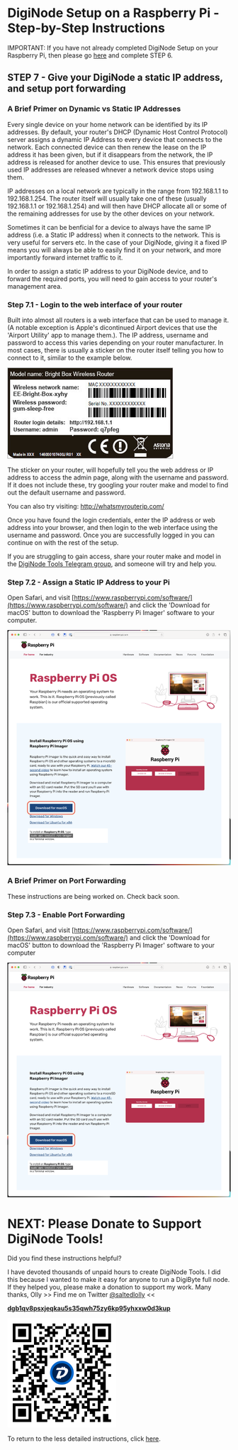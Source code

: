 # DigiNode Setup on a Raspberry Pi - Step-by-Step Instructions

IMPORTANT: If you have not already completed DigiNode Setup on your Raspberry Pi, then please go [here](/docs/rpi_setup_step6_run_diginode_setup.md) and complete STEP 6.

## STEP 7 - Give your DigiNode a static IP address, and setup port forwarding

### A Brief Primer on Dynamic vs Static IP Addresses

Every single device on your home network can be identified by its IP addresses. By default, your router's DHCP (Dynamic Host Control Protocol) server assigns a dynamic IP Address to every device that connects to the network. Each connected device can then renew the lease on the IP address it has been given, but if it disappears from the network, the IP address is released for another device to use. This ensures that previously used IP addresses are released whnever a network device stops using them.

IP addresses on a local network are typically in the range from 192.168.1.1 to 192.168.1.254. The router itself will usually take one of these (usually 192.168.1.1 or 192.168.1.254) and will then have DHCP allocate all or some of the remaining addresses for use by the other devices on your network.

Sometimes it can be benficial for a device to always have the same IP address (i.e. a Static IP address) when it connects to the network. This is very useful for servers etc. In the case of your DigiNode, giving it a fixed IP means you will always be able to easily find it on your network, and more importantly forward internet traffic to it.

In order to assign a static IP address to your DigiNode device, and to forward the required ports, you will need to gain access to your router's management area.

### Step 7.1 - Login to the web interface of your router

Built into almost all routers is a web interface that can be used to manage it. (A notable exception is Apple's dicontinued Airport devices that use the 'Airport Utility' app to manage them.). The IP address, username and password to access this varies depending on your router manufacturer. In most cases, there is usually a sticker on the router itself telling you how to connect to it, similar to the example below.

![Router Label](/images/router_label.jpg)

The sticker on your router, will hopefully tell you the web address or IP address to access the admin page, along with the username and password. If it does not include these, try googling your router make and model to find out the default username and password.

You can also try visiting: http://whatsmyrouterip.com/

Once you have found the login credentials, enter the IP address or web address into your browser, and then login to the web interface using the username and password. Once you are successfully logged in you can continue on with the rest of the setup. 

If you are struggling to gain access, share your router make and model in the [DigiNode Tools Telegram group](https://t.me/DigiNodeTools), and someone will try and help you.


### Step 7.2 - Assign a Static IP Address to your Pi

Open Safari, and visit [https://www.raspberrypi.com/software/](https://www.raspberrypi.com/software/) and click the 'Download for macOS' button to download the 'Raspberry Pi Imager' software to your computer. 

![Download Raspberry Pi Imager for macOS](/images/macos_setup_2_1.png)


### A Brief Primer on Port Forwarding

These instructions are being worked on. Check back soon.

### Step 7.3 - Enable Port Forwarding

Open Safari, and visit [https://www.raspberrypi.com/software/](https://www.raspberrypi.com/software/) and click the 'Download for macOS' button to download the 'Raspberry Pi Imager' software to your computer

![Download Raspberry Pi Imager for macOS](/images/macos_setup_2_1.png)








# NEXT: Please Donate to Support DigiNode Tools!

Did you find these instructions helpful?

I have devoted thousands of unpaid hours to create DigiNode Tools. I did this because I wanted to make it easy for anyone to run a DigiByte full node. If they helped you, please make a donation to support my work. Many thanks, Olly  >> Find me on Twitter [@saltedlolly](https://twitter.com/saltedlolly) <<

**[dgb1qv8psxjeqkau5s35qwh75zy6kp95yhxxw0d3kup](digibyte:dgb1qv8psxjeqkau5s35qwh75zy6kp95yhxxw0d3kup)**

![DigiByte Donation QR Code](/images/donation_qr_code.png)


To return to the less detailed instructions, click [here](/docs/rpi_setup.md).